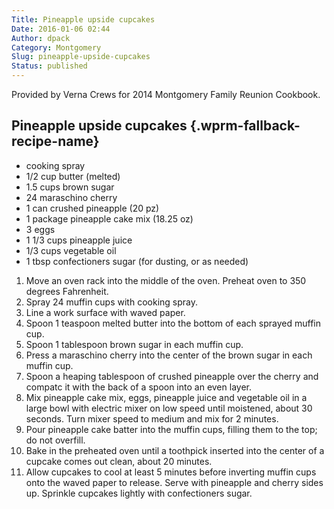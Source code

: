```yaml
---
Title: Pineapple upside cupcakes
Date: 2016-01-06 02:44
Author: dpack
Category: Montgomery
Slug: pineapple-upside-cupcakes
Status: published
---
```


Provided by Verna Crews for 2014 Montgomery Family Reunion Cookbook. <!--WPRM Recipe 140-->

<div class="wprm-fallback-recipe">

Pineapple upside cupcakes {.wprm-fallback-recipe-name}
-------------------------

<div class="wprm-fallback-recipe-ingredients">

-   cooking spray
-   1/2 cup butter (melted)
-   1.5 cups brown sugar
-   24 maraschino cherry
-   1 can crushed pineapple (20 pz)
-   1 package pineapple cake mix (18.25 oz)
-   3 eggs
-   1 1/3 cups pineapple juice
-   1/3 cups vegetable oil
-   1 tbsp confectioners sugar (for dusting, or as needed)

</div>

<div class="wprm-fallback-recipe-instructions">

1.  Move an oven rack into the middle of the oven. Preheat oven to 350 degrees Fahrenheit.
2.  Spray 24 muffin cups with cooking spray.
3.  Line a work surface with waved paper.
4.  Spoon 1 teaspoon melted butter into the bottom of each sprayed muffin cup.
5.  Spoon 1 tablespoon brown sugar in each muffin cup.
6.  Press a maraschino cherry into the center of the brown sugar in each muffin cup.
7.  Spoon a heaping tablespoon of crushed pineapple over the cherry and compatc it with the back of a spoon into an even layer.
8.  Mix pineapple cake mix, eggs, pineapple juice and vegetable oil in a large bowl with electric mixer on low speed until moistened, about 30 seconds. Turn mixer speed to medium and mix for 2 minutes.
9.  Pour pineapple cake batter into the muffin cups, filling them to the top; do not overfill.
10. Bake in the preheated oven until a toothpick inserted into the center of a cupcake comes out clean, about 20 minutes.
11. Allow cupcakes to cool at least 5 minutes before inverting muffin cups onto the waved paper to release. Serve with pineapple and cherry sides up. Sprinkle cupcakes lightly with confectioners sugar.

</div>

<div class="wprm-fallback-recipe-notes">

</div>

</div>

<!--End WPRM Recipe-->
